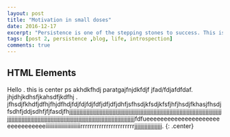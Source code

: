 ```yaml
---
layout: post
title: "Motivation in small doses"
date: 2016-12-17
excerpt: "Persistence is one of the stepping stones to success. This is highlighted by this excerpt from a poem, 'The Quitter' by Robert W. Service."
tags: [post 2, persistence ,blog, life, introspection]
comments: true
---
```

## HTML Elements

Hello . this is center ps akhdkfhdj paratgajfnjdkfdjf jfad/fdjafdfdaf. jhjdhjkdhsfjkahsdfjkdfhj . jfhsdjfkhdfjdfhjfhjdfhdjfdjfdjfdjfdfjdfjdfjdhfjsfhsdjkfsdjkfsfjhfjhsdjfkhasjfhsdjfsdhfjddjsdhfjfjfasdjfhjjjjjjjjjjjjjjjjjjjjjjjjjjjjjjjjjjjjjjjjjjjjjjjjjjjjjjjjjjjjjjjjjjjjjjjjjjjjjjjjjjjjjjjjjjjjjjjjjjjjjjjjjjjjjjjjjjjjjjjjjjjjjjjjjjjjjjjjjjjjjjjjjjjjjjjjjjjjjjjjjjjjjjjjjjjjjjjjjjjjjjjjjjjjjjjjjfdfueeeeeeeeeeeeeeeeeeeeeeeeeeeeeeeeiiiiiiiiiiiiiiiiiiiiiiiirrrrrrrrrrrrrrrrrrrrrrrjjjjjjjjjjjjjjjjjjj.
{: .center}
